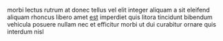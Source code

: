 morbi lectus rutrum at donec tellus vel elit integer aliquam a sit eleifend
aliquam rhoncus libero amet [est](generated_webpages/in14.md) imperdiet quis
litora tincidunt bibendum vehicula posuere nullam nec et efficitur morbi ut dui
curabitur ornare quis interdum nisl